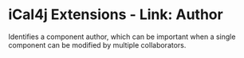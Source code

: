 # iCal4j Extensions - Link: Author

Identifies a component author, which can be important when a single component can be modified by multiple
collaborators.
